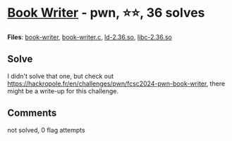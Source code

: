 [Book Writer](challenge_files/README.md) - pwn, ⭐⭐, 36 solves
===

**Files**: [book-writer](https://www.narthorn.com/ctf/FCSC-2024/challenge_files/pwn/Book%20Writer/book-writer), [book-writer.c](https://www.narthorn.com/ctf/FCSC-2024/challenge_files/pwn/Book%20Writer/book-writer.c), [ld-2.36.so](https://www.narthorn.com/ctf/FCSC-2024/challenge_files/pwn/Book%20Writer/ld-2.36.so), [libc-2.36.so](https://www.narthorn.com/ctf/FCSC-2024/challenge_files/pwn/Book%20Writer/libc-2.36.so)

## Solve

I didn't solve that one, but check out https://hackropole.fr/en/challenges/pwn/fcsc2024-pwn-book-writer, there might be a write-up for this challenge.

## Comments

not solved, 0 flag attempts